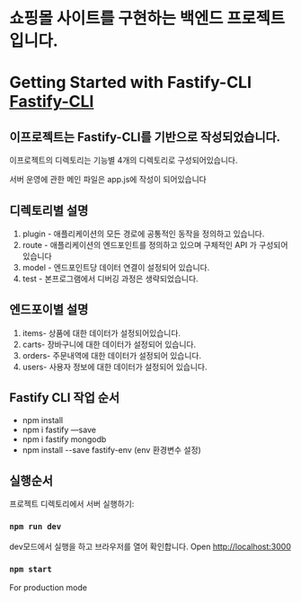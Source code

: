 
# 쇼핑몰 사이트를 구현하는 백엔드 프로젝트 입니다.

# Getting Started with Fastify-CLI [Fastify-CLI](https://www.npmjs.com/package/fastify-cli)
## 이프로젝트는  Fastify-CLI를 기반으로 작성되었습니다.

이프로젝트의 디렉토리는 기능별 4개의 디렉토리로 구성되어있습니다.

서버 운영에 관한 메인 파일은 app.js에 작성이 되어있습니다
## 디렉토리별 설명
1. plugin - 애플리케이션의 모든 경로에 공통적인 동작을 정의하고 있습니다.
2. route - 애플리케이션의 엔드포인트를 정의하고 있으며 구체적인 API 가 구성되어있습니다
3. model - 엔드포인트당 데이터 연결이 설정되어 있습니다.
4. test - 본프로그램에서 디버깅 과정은 생략되었습니다.

## 엔드포이별 설명
1. items- 상품에 대한 데이터가 설정되어있습니다.
2. carts- 장바구니에 대한 데이터가 설정되어 있습니다.
3. orders- 주문내역에 대한 데이터가 설정되어 있습니다.
4. users- 사용자 정보에 대한 데이터가 설정되어 있습니다.


## Fastify CLI  작업 순서
- npm install
- npm i fastify —save
- npm i fastify mongodb
- npm install --save fastify-env   (env 환경변수 설정)

## 실행순서

프로젝트 디렉토리에서 서버 실행하기:
### `npm run dev`

dev모드에서 실행을 하고 브라우저를 열어 확인합니다.
Open [http://localhost:3000](http://localhost:3000) 

### `npm start`

For production mode

